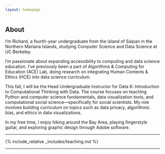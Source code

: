 ```yaml
---
layout: homepage
---
```


## About

I’m Richard, a fourth-year undergraduate from the island of Saipan in the Northern Mariana Islands, studying Computer Science and Data Science at UC Berkeley.

I’m passionate about expanding accessibility to computing and data science education. I’ve previously been a part of Algorithms & Computing for Education (ACE) Lab, doing research on integrating Human Contexts & Ethics (HCE) into data science curriculum. 

This fall, I will be the Head Undergraduate Instructor for Data 6: Introduction to Computational Thinking with Data. The course focuses on teaching Python and computer science fundamentals, data visualization tools, and computational social science—specifically for social scientists. My role involves building curriculum on topics such as data privacy, algorithmic bias, and ethics in data visualizations.

In my free time, I enjoy hiking around the Bay Area, playing fingerstyle guitar, and exploring graphic design through Adobe software.

---
{% include_relative _includes/teaching.md %}

---
